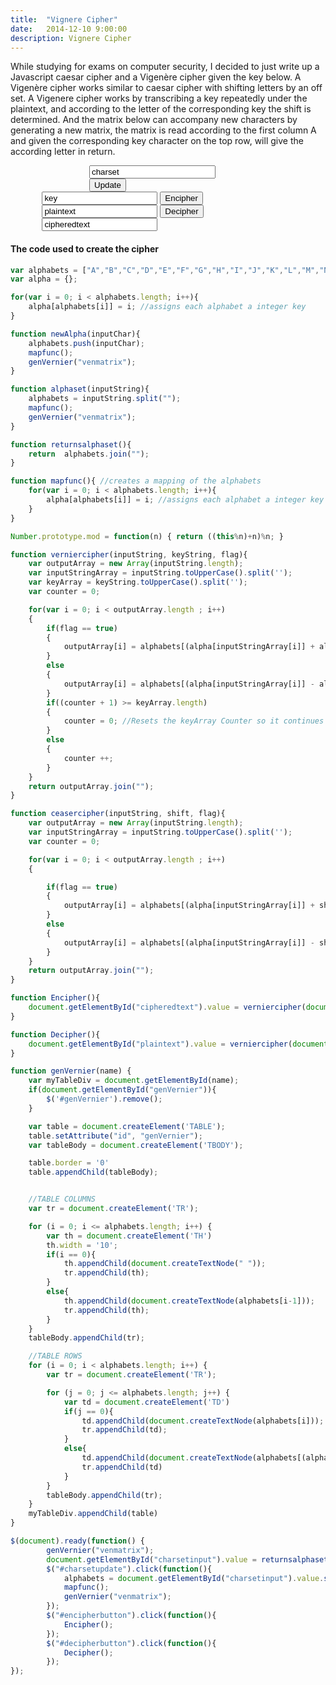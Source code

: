 ```yaml
---
title:  "Vignere Cipher"
date:   2014-12-10 9:00:00
description: Vignere Cipher
---
```

<script src="//ajax.googleapis.com/ajax/libs/jquery/2.1.1/jquery.min.js"></script>
While studying for exams on computer security, I decided to just write up a Javascript caesar cipher and a Vigenère cipher given the key below. A Vigenère cipher works similar to caesar cipher with shifting letters by an off set. A Vigenere cipher works by transcribing a key repeatedly under the plaintext, and according to the letter of the corresponding key the shift is determined. And the matrix below can accompany new characters by generating a new matrix, the matrix is read according to the first column A and given the corresponding key character on the top row, will give the according letter in return.

<div id="charset" style="width: 50%; margin: 0 auto;"><input id="charsetinput" style="width: 80%;" type="text" value="charset"> <button id="charsetupdate">Update</button></div>
<div id="venmatrix" style="overflow-x:scroll"></div>
<div id="textencipher" style="width: 80%; margin: 0 auto;"><input id="key" type="text" value="key"> <button id="encipherbutton">Encipher</button> <input id="plaintext" type="text" value="plaintext"> <button id="decipherbutton">Decipher</button> <input id="cipheredtext" type="text" value="cipheredtext"></div>

#### The code used to create the cipher
```javascript
var alphabets = ["A","B","C","D","E","F","G","H","I","J","K","L","M","N","O","P","Q","R","S","T","U","V","W","X","Y","Z"];
var alpha = {};

for(var i = 0; i < alphabets.length; i++){
	alpha[alphabets[i]] = i; //assigns each alphabet a integer key
}

function newAlpha(inputChar){
	alphabets.push(inputChar);
	mapfunc();
	genVernier("venmatrix");
}

function alphaset(inputString){
	alphabets = inputString.split("");
	mapfunc();
	genVernier("venmatrix");
}

function returnsalphaset(){
	return 	alphabets.join("");
}

function mapfunc(){ //creates a mapping of the alphabets
	for(var i = 0; i < alphabets.length; i++){
		alpha[alphabets[i]] = i; //assigns each alphabet a integer key
	}
}

Number.prototype.mod = function(n) { return ((this%n)+n)%n; }

function verniercipher(inputString, keyString, flag){
	var outputArray = new Array(inputString.length);
	var inputStringArray = inputString.toUpperCase().split('');
	var keyArray = keyString.toUpperCase().split('');
	var counter = 0;

	for(var i = 0; i < outputArray.length ; i++)
	{
		if(flag == true)
		{
			outputArray[i] = alphabets[(alpha[inputStringArray[i]] + alpha[keyArray[counter]]).mod(alphabets.length-1)];		
		}
		else
		{
			outputArray[i] = alphabets[(alpha[inputStringArray[i]] - alpha[keyArray[counter]]).mod(alphabets.length-1)];		
		}
		if((counter + 1) >= keyArray.length)
		{
			counter = 0; //Resets the keyArray Counter so it continues from zero again
		}
		else
		{
			counter ++;
		}
	}
	return outputArray.join("");
}

function ceasercipher(inputString, shift, flag){
	var outputArray = new Array(inputString.length);
	var inputStringArray = inputString.toUpperCase().split('');
	var counter = 0;

	for(var i = 0; i < outputArray.length ; i++)
	{

		if(flag == true)
		{
			outputArray[i] = alphabets[(alpha[inputStringArray[i]] + shift).mod(alphabets.length-1)];		
		}
		else
		{
			outputArray[i] = alphabets[(alpha[inputStringArray[i]] - shift).mod(alphabets.length-1)];		
		}
	}
	return outputArray.join("");
}

function Encipher(){
	document.getElementById("cipheredtext").value = verniercipher(document.getElementById("plaintext").value , document.getElementById("key").value, true);
}

function Decipher(){
	document.getElementById("plaintext").value = verniercipher(document.getElementById("cipheredtext").value , document.getElementById("key").value, false);
}

function genVernier(name) {
    var myTableDiv = document.getElementById(name);
    if(document.getElementById("genVernier")){
    	$('#genVernier').remove();
    }

    var table = document.createElement('TABLE');
    table.setAttribute("id", "genVernier");
    var tableBody = document.createElement('TBODY');

    table.border = '0'
    table.appendChild(tableBody);


    //TABLE COLUMNS
    var tr = document.createElement('TR');

    for (i = 0; i <= alphabets.length; i++) {
        var th = document.createElement('TH')
        th.width = '10';
        if(i == 0){
        	th.appendChild(document.createTextNode(" "));
        	tr.appendChild(th);
        }
        else{
	        th.appendChild(document.createTextNode(alphabets[i-1]));
	        tr.appendChild(th);
        }
    }
    tableBody.appendChild(tr);

    //TABLE ROWS
    for (i = 0; i < alphabets.length; i++) {
        var tr = document.createElement('TR');

        for (j = 0; j <= alphabets.length; j++) {
            var td = document.createElement('TD')
            if(j == 0){
        		td.appendChild(document.createTextNode(alphabets[i]));
        		tr.appendChild(td);
	        }
	        else{
            	td.appendChild(document.createTextNode(alphabets[(alpha[alphabets[i]] + alpha[alphabets[j-1]]).mod(alphabets.length)]));
            	tr.appendChild(td)
            }
        }
        tableBody.appendChild(tr);
    }  
    myTableDiv.appendChild(table)
}

$(document).ready(function() {
    	genVernier("venmatrix");
    	document.getElementById("charsetinput").value = returnsalphaset();
    	$("#charsetupdate").click(function(){
			alphabets = document.getElementById("charsetinput").value.split("");
			mapfunc();
			genVernier("venmatrix");
		});
		$("#encipherbutton").click(function(){
			Encipher();
		});
		$("#decipherbutton").click(function(){
			Decipher();
		});
});
```

<script type="text/javascript">
var alphabets = ["A","B","C","D","E","F","G","H","I","J","K","L","M","N","O","P","Q","R","S","T","U","V","W","X","Y","Z"];
var alpha = {};

for(var i = 0; i < alphabets.length; i++){
	alpha[alphabets[i]] = i; //assigns each alphabet a integer key
}

function newAlpha(inputChar){
	alphabets.push(inputChar);
	mapfunc();
	genVernier("venmatrix");
}

function alphaset(inputString){
	alphabets = inputString.split("");
	mapfunc();
	genVernier("venmatrix");
}

function returnsalphaset(){
	return 	alphabets.join("");
}

function mapfunc(){ //creates a mapping of the alphabets
	for(var i = 0; i < alphabets.length; i++){
		alpha[alphabets[i]] = i; //assigns each alphabet a integer key
	}
}

Number.prototype.mod = function(n) { return ((this%n)+n)%n; }

function verniercipher(inputString, keyString, flag){
	var outputArray = new Array(inputString.length);
	var inputStringArray = inputString.toUpperCase().split('');
	var keyArray = keyString.toUpperCase().split('');
	var counter = 0;

	for(var i = 0; i < outputArray.length ; i++)
	{
		if(flag == true)
		{
			outputArray[i] = alphabets[(alpha[inputStringArray[i]] + alpha[keyArray[counter]]).mod(alphabets.length-1)];		
		}
		else
		{
			outputArray[i] = alphabets[(alpha[inputStringArray[i]] - alpha[keyArray[counter]]).mod(alphabets.length-1)];		
		}
		if((counter + 1) >= keyArray.length)
		{
			counter = 0; //Resets the keyArray Counter so it continues from zero again
		}
		else
		{
			counter ++;
		}
	}
	return outputArray.join("");
}

function ceasercipher(inputString, shift, flag){
	var outputArray = new Array(inputString.length);
	var inputStringArray = inputString.toUpperCase().split('');
	var counter = 0;

	for(var i = 0; i < outputArray.length ; i++)
	{

		if(flag == true)
		{
			outputArray[i] = alphabets[(alpha[inputStringArray[i]] + shift).mod(alphabets.length-1)];		
		}
		else
		{
			outputArray[i] = alphabets[(alpha[inputStringArray[i]] - shift).mod(alphabets.length-1)];		
		}
	}
	return outputArray.join("");
}

function Encipher(){
	document.getElementById("cipheredtext").value = verniercipher(document.getElementById("plaintext").value , document.getElementById("key").value, true);
}

function Decipher(){
	document.getElementById("plaintext").value = verniercipher(document.getElementById("cipheredtext").value , document.getElementById("key").value, false);
}

function genVernier(name) {
    var myTableDiv = document.getElementById(name);
    if(document.getElementById("genVernier")){
    	$('#genVernier').remove();
    }

    var table = document.createElement('TABLE');
    table.setAttribute("id", "genVernier");
    var tableBody = document.createElement('TBODY');

    table.border = '0'
    table.appendChild(tableBody);


    //TABLE COLUMNS
    var tr = document.createElement('TR');

    for (i = 0; i <= alphabets.length; i++) {
        var th = document.createElement('TH')
        th.width = '10';
        if(i == 0){
        	th.appendChild(document.createTextNode(" "));
        	tr.appendChild(th);
        }
        else{
	        th.appendChild(document.createTextNode(alphabets[i-1]));
	        tr.appendChild(th);
        }
    }
    tableBody.appendChild(tr);

    //TABLE ROWS
    for (i = 0; i < alphabets.length; i++) {
        var tr = document.createElement('TR');

        for (j = 0; j <= alphabets.length; j++) {
            var td = document.createElement('TD')
            if(j == 0){
        		td.appendChild(document.createTextNode(alphabets[i]));
        		tr.appendChild(td);
	        }
	        else{
            	td.appendChild(document.createTextNode(alphabets[(alpha[alphabets[i]] + alpha[alphabets[j-1]]).mod(alphabets.length)]));
            	tr.appendChild(td)
            }
        }
        tableBody.appendChild(tr);
    }  
    myTableDiv.appendChild(table)
}

$(document).ready(function() {
    	genVernier("venmatrix");
    	document.getElementById("charsetinput").value = returnsalphaset();
    	$("#charsetupdate").click(function(){
			alphabets = document.getElementById("charsetinput").value.split("");
			mapfunc();
			genVernier("venmatrix");
		});
		$("#encipherbutton").click(function(){
			Encipher();
		});
		$("#decipherbutton").click(function(){
			Decipher();
		});
});
</script>

